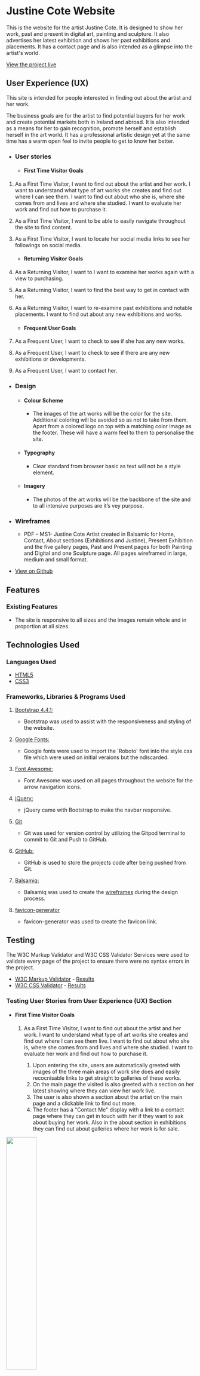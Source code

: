 # Justine Cote Website

This is the website for the artist Justine Cote. It is designed to show her work, past and present in digital art, painting and sculpture. It also advertises her latest exhibition and shows her past exhibitions and placements. It has a contact page and is also intended as a glimpse into the artist's world.

[View the project live](https://johnston9.github.io/ms1-justine/)

## User Experience (UX)

This site is intended for people interested in finding out about the artist and her work.

The business goals are for the artist to find potential buyers for her work and create potential markets both in Ireland and abroad. It is also intended as a means for her to gain recognition, promote herself and establish herself in the art world. It has a professional artistic design yet at the same time has a warm open feel to invite people to get to know her better.

- ### User stories

  - #### First Time Visitor Goals

1. As a First Time Visitor, I want to find out about the artist and her work. I want to understand what type of art works she creates and find out where I can see them. I want to find out about who she is, where she comes from and lives and where she studied. I want to evaluate her work and find out how to purchase it.
2. As a First Time Visitor, I want to be able to easily navigate throughout the site to find content.
3. As a First Time Visitor, I want to locate her social media links to see her followings on social media.


    -   #### Returning Visitor Goals

1. As a Returning Visitor, I want to I want to examine her works again with a view to purchasing.
2. As a Returning Visitor, I want to find the best way to get in contact with her.
3. As a Returning Visitor, I want to re-examine past exhibitions and notable placements. I want to find out about any new exhibitions and works.


    -   #### Frequent User Goals

1. As a Frequent User, I want to check to see if she has any new works.
2. As a Frequent User, I want to check to see if there are any new exhibitions or developments.
3. As a Frequent User, I want to contact her.

- ### Design

  - #### Colour Scheme
    - The images of the art works will be the color for the site. Additional coloring will be avoided so as not to take from them. Apart from a colored logo on top with a matching color image as the footer. These will have a warm feel to them to personalise the site.
  - #### Typography
    - Clear standard from browser basic as text will not be a style element.
  - #### Imagery
    - The photos of the art works will be the backbone of the site and to all intensive purposes are it’s vey purpose.

* ### Wireframes

  - PDF – MS1- Justine Cote Artist created in Balsamic for Home, Contact, About sections (Exhibitions and Justine), Present Exhibition and the five gallery pages, Past and Present pages for both Painting and Digital and one Sculpture page.
    All pages wireframed in large, medium and small format.

- [View on Github](https://github.com/johnston9/ms1-justine/)

## Features

### Existing Features

- The site is responsive to all sizes and the images remain whole and in proportion at all sizes.

## Technologies Used

### Languages Used

- [HTML5](https://en.wikipedia.org/wiki/HTML5)
- [CSS3](https://en.wikipedia.org/wiki/Cascading_Style_Sheets)

### Frameworks, Libraries & Programs Used

1. [Bootstrap 4.4.1:](https://getbootstrap.com/docs/4.4/getting-started/introduction/)

   - Bootstrap was used to assist with the responsiveness and styling of the website.

1. [Google Fonts:](https://fonts.google.com/)
   - Google fonts were used to import the 'Roboto' font into the style.css file which were used on initial veraions but the ndiscarded.
1. [Font Awesome:](https://fontawesome.com/)
   - Font Awesome was used on all pages throughout the website for the arrow navigation icons.
1. [jQuery:](https://jquery.com/)
   - jQuery came with Bootstrap to make the navbar responsive.
1. [Git](https://git-scm.com/)
   - Git was used for version control by utilizing the Gitpod terminal to commit to Git and Push to GitHub.
1. [GitHub:](https://github.com/)
   - GitHub is used to store the projects code after being pushed from Git.
1. [Balsamiq:](https://balsamiq.com/)
   - Balsamiq was used to create the [wireframes](https://github.com/) during the design process.
1. [favicon-generator](https://www.favicon-generator.org/)
   - favicon-generator was used to create the favicon link.

## Testing

The W3C Markup Validator and W3C CSS Validator Services were used to validate every page of the project to ensure there were no syntax errors in the project.

- [W3C Markup Validator](https://jigsaw.w3.org/css-validator/#validate_by_input) - [Results](https://github.com/)
- [W3C CSS Validator](https://jigsaw.w3.org/css-validator/#validate_by_input) - [Results](https://github.com/)

### Testing User Stories from User Experience (UX) Section

- #### First Time Visitor Goals

  1.  As a First Time Visitor, I want to find out about the artist and her work. I want to understand what type of art works she creates and find out where I can see them live. I want to find out about who she is, where she comes from and lives and where she studied. I want to evaluate her work and find out how to purchase it.

      1.  Upon entering the site, users are automatically greeted with images of the three main areas of work she does and easily recocnisable links to get straight to galleries of these works.
      2.  On the main page the visited is also greeted with a section on her latest showing where they can view her work live.
      3.  The user is also shown a section about the artist on the main page and a clickable link to find out more.
      4.  The footer has a "Contact Me" display with a link to a contact page where they can get in touch with her if they want to ask about buying her work. Also in the about section in exhibitions they can find out about galleries where her work is for sale.



<img src="assets/documentation/readme-images/r1.png" width="40%">



  2.  As a First Time Visitor, I want to be able to easily be able to navigate throughout the site to find content.

      1.  The site has been designed to be fluid and allow the user to explore her different styles of art always able to easily get back to the home page. At the top of each page there is a clean navigation bar guiding the user to the different sections.
      2.  The images and arrow icons help and encourage the use explore the site.
      3.  The Contact page has a friendly appeal and is easy to use.



<img src="assets/documentation/readme-images/r2.png" width="40%">



  3.  As a First Time Visitor, I want to locate her social media links to see her followings on social media and find out her standing in the art world.
      1.  The user will see cleary on the bottom of any page on the site the social media links in the footer.
      2.  The user will find links to galleries she shows in, locations where she has art placements, past and present exhibitions in the about section and a quote from a review in the paper on the landing page.



<img src="assets/documentation/readme-images/r3.png" width="40%">



- #### Returning Visitor Goals

1. As a Returning Visitor, I want to I want to examine her works again with a view to purchasing.

   1. They will find the current exhibition on the landing page and links to galleries where her work is for sale in the about section which is clearly shown in the navigation bar.
   2. There is also a link to the contact page in the nav bar and a large "Contact Me" link in the footer.



<img src="assets/documentation/readme-images/r4.png" width="40%">



2) As a Returning Visitor, I want to find the best way to get in contact with the organisation with any questions I may have.

   1. The navigation bar clearly highlights the "Contact Us" Page.
   2. Here they can fill out the form on the page or use the email displayed there.
   3. The footer contains another link to the contact page as well as links to Facebook, Twitter and Instagram and her email.
   4. All off site links they click, it will be open up in a new tab to ensure the user can easily get back to the website.



<img src="assets/documentation/readme-images/r5.png" width="40%">



3. As a Returning Visitor, I want to re-examine past exhibitions and notable placements. I want to find out about any new exhibitions and works.
   1. The about link in the navigation bar will take them to all notable past exhibitions and placements and include images and links to the the actual events and locations.
   2. Any current exhibition will be updated on the landing page where the current one is presently.
   3. The present Painting and Digital Art as well as the sculpture will be updated whenever she has new works to show.



<img src="assets/documentation/readme-images/r6.png" width="40%">



#### Frequent User Goals

1. As a Frequent User, I want to check to see if she has any new works.

   1. The user would already be comfortable with the website layout and can easily locate where they are displayed.



<img src="assets/documentation/readme-images/r7.png" width="40%">



2. As a Frequent User, I want to check to see if there are any new exhibitions or developments.

   1. The user would already be comfortable with the website layout and can easily locate them and check in the present exhibition section for any new shows.



<img src="assets/documentation/readme-images/r8.png" width="40%">



3. As a Frequent User, I want to contact her.
   1. The user would already be comfortable with the website layout and can easily locate the contact details.



<img src="assets/documentation/readme-images/r9.png" width="40%">



### Further Testing

- The Website was tested on Google Chrome, Internet Explorer, and Safari browsers.
- The website was viewed on a variety of devices such as Desktop, Laptop, iPhone and various other smartphones.
- A large amount of testing was done to ensure that all pages were linking correctly.
- Friends and family members were asked to review the site and to point out any bugs and/or user experience issues. These were taken on board and changes were made if necessary or to give a better user experience.

### Known Bugs

- The links on the showcase section underline blue.

## Deployment

### GitHub Pages

The project was deployed to GitHub Pages using the following steps...

1. Log in to GitHub and locate the [GitHub Repository](https://github.com/)
2. At the top of the Repository (not top of page), locate the "Settings" Button on the menu.
   - Alternatively Click [Here](https://raw.githubusercontent.com/) for a GIF demonstrating the process starting from Step 2.
3. Scroll down the Settings page until you locate the "GitHub Pages" Section.
4. Under "Source", click the dropdown called "None" and select "Master Branch".
5. The page will automatically refresh.
6. Scroll back down through the page to locate the now published site [link](https://github.com) in the "GitHub Pages" section.

### Forking the GitHub Repository

By forking the GitHub Repository we make a copy of the original repository on our GitHub account to view and/or make changes without affecting the original repository by using the following steps...

1. Log in to GitHub and locate the [GitHub Repository](https://github.com/)
2. At the top of the Repository (not top of page) just above the "Settings" Button on the menu, locate the "Fork" Button.
3. You should now have a copy of the original repository in your GitHub account.

### Making a Local Clone

1. Log in to GitHub and locate the [GitHub Repository](https://github.com/)
2. Under the repository name, click "Clone or download".
3. To clone the repository using HTTPS, under "Clone with HTTPS", copy the link.
4. Open Git Bash
5. Change the current working directory to the location where you want the cloned directory to be made.
6. Type `git clone`, and then paste the URL you copied in Step 3.

```
$ git clone https://github.com/YOUR-USERNAME/YOUR-REPOSITORY
```

7. Press Enter. Your local clone will be created.

```
$ git clone https://github.com/YOUR-USERNAME/YOUR-REPOSITORY
> Cloning into `CI-Clone`...
> remote: Counting objects: 10, done.
> remote: Compressing objects: 100% (8/8), done.
> remove: Total 10 (delta 1), reused 10 (delta 1)
> Unpacking objects: 100% (10/10), done.
```

Click [Here](https://help.github.com/en/github/creating-cloning-and-archiving-repositories/cloning-a-repository#cloning-a-repository-to-github-desktop) to retrieve pictures for some of the buttons and more detailed explanations of the above process.

## Credits

### Code

- [W3schools.com](https://www.w3schools.com/howto/howto_css_placeholder.asp): Used for styling the placeholder color in the Contact page.

- [stackoverflow](https://stackoverflow.com/questions/48483925/how-to-remove-outline-in-bootstrap-4/48484022): Used to style input bow in Contact page.

- [Bootstrap4](https://getbootstrap.com/docs/4.4/getting-started/introduction/): Bootstrap Library used throughout the project mainly to make site responsive using the Bootstrap Grid System.

-

### Content

- I used lechien73 aka Matt Rudge's README for the Code Institute for the template for my README. I used his form content changing it to apply to this project.
  [view](https://github.com/Code-Institute-Solutions/SampleREADME#code-institute-website)

* All other content was written by the developer.

### Media

- The photos used in this site were obtained from

  1.  [unsplash.com](https://unsplash.com/wallpapers/art)
      

  2.  [pexels.com](https://www.pexels.com/search/art/)
      

### Acknowledgements
   
      I'd like to thank my mentor Aaron Sinnott for his guidence and clarity. I'd also like to thank the tutor team for their insights.
